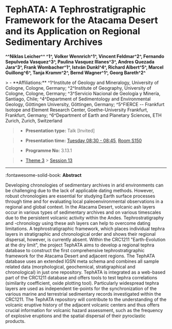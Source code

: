 # TephATA: A Tephrostratigraphic Framework for the Atacama Desert and its Application on Regional Sedimentary Archives

**^^Niklas Leicher^^ ^1^, Volker Wennrich^1^, Vincent Feldmar^2^, Fernando Sepulveda Vasquez^3^, Paulina Vasquez Illanes^3^, Andres Quezada Jara^3^, Frank Wombacher^1^, István Dunkl^4^, Richard Albert^5^, Marcel Guillong^6^, Tanja Kramm^2^, Bernd Wagner^1^, Georg Bareth^2^**

<!-- more -->> - **Affiliations:** ^1^Institute of Geology and Mineralogy, University of Cologne, Cologne, Germany; ^2^Institute of Geography, University of Cologne, Cologne, Germany; ^3^Servicio Nacional de Geología y Minería, Santiago, Chile; ^4^Department of Sedimentology and Environmental Geology, Göttingen University, Göttingen, Germany; ^5^FIERCE -- Frankfurt Isotope and Element Research Center, Goethe-University Frankfurt, Frankfurt, Germany; ^6^Department of Earth and Planetary Sciences, ETH Zurich, Zurich, Switzerland 

> - **Presentation type:** Talk [Invited]

> - **Presentation time:** [Tuesday 08:30 - 08:45](../sessions_comparison.md#__tabbed_2_1), [Room S150](../maps_venue.md#__tabbed_1_2)

> - **Programme No:** 3.13.1

> - [Theme 3](../theme3.md) > [Session 13](../sessions/session-3-13.md)

--- 

:fontawesome-solid-book: **Abstract**

Developing chronologies of sedimentary archives in arid environments can be challenging due to the lack of applicable dating methods. However, robust chronologies are essential for studying Earth surface processes through time and for evaluating local paleoenvironmental observations in a regional and global context. In the Atacama Desert, volcanic ash layers occur in various types of sedimentary archives and on various timescales due to the persistent volcanic activity within the Andes. Tephrostratigraphy and -chronology using these ash layers can help to overcome dating limitations. A tephrostratigraphic framework, which places individual tephra layers in stratigraphic and chronological order and shows their regional dispersal, however, is currently absent. Within the CRC1211 "Earth-Evolution at the dry limit", the project TephATA aims to develop a regional tephra database to construct the first comprehensive tephrostratigraphic framework for the Atacama Desert and adjacent regions. The TephATA database uses an extended IGSN meta schema and combines all sample related data (morphological, geochemical, stratigraphical and chronological) in just one repository. TephATA is integrated as a web-based part of the CRC1211 database and offers tools to test tephra correlations (similarity coefficient, oxide plotting tool). Particularly widespread tephra layers are used as independent tie-points for the synchronization of the various marine and terrestrial sedimentary records investigated within the CRC1211. The TephATA repository will contribute to the understanding of the volcanic eruptive history of the adjacent volcanic centers and thus offers crucial information for volcanic hazard assessment, such as the frequency of explosive eruptions and the spatial dispersal of their pyroclastic products.

